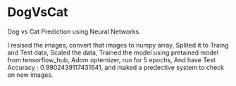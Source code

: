 # DogVsCat
Dog vs Cat Prediction using Neural Networks.

I resised the images, convert that images to numpy array, Splited it to Traing and Test data,  Scaled the data, Trained the model using pretained model from tensorflow_hub, Adom optemizer, run for 5 epochs, And have Test Accuracy :  0.9902439117431641, and maked a predective system to check on new images. 
